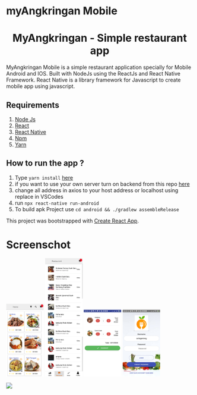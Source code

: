 # myAngkringan Mobile

<h1 align="center">MyAngkringan - Simple restaurant app</h1>



MyAngkringan Mobile is a simple restaurant application specially for Mobile Android and IOS. Built with NodeJs using the ReactJs and React Native Framework.
React Native is a library framework for Javascript to create mobile app using javascript.

## Requirements
1. <a href="https://nodejs.org/en/download/">Node Js</a>
2. <a href="https://github.com/facebook/react">React</a>
2. <a href="https://facebook.github.io/react-native/">React Native</a>
3. <a href="https://www.npmjs.com/">Npm</a>
3. <a href="https://yarnpkg.com/">Yarn</a>

## How to run the app ?
1. Type `yarn install` [here](#requirements)
2. if you want to use your own server turn on backend from this repo [here](https://github.com/auliaramadhan/myAngkringan)
2. change all address in axios to your host address or localhost using replace in VSCodes
3. run `npx react-native run-android`
4. To build apk Project use `cd android && ./gradlew assembleRelease `


This project was bootstrapped with [Create React App](https://github.com/facebook/create-react-app).

# Screenschot

<p float="left">
  <img src="./mobile1.png" width="20%" style="margin-bottom:auto" />
  <img src="./mobile2.png" width="20%" style="margin-bottom:auto"  />
  <img src="./mobile3.png" width="20%" style="margin-bottom:auto"  />
  <img src="./mobile4.png" width="20%" style="margin-bottom:auto"  />
</p>
<img src="./gif.png" width="40%" />


